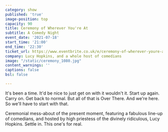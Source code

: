 ```yaml
---
category: show
published: 'true'
image-position: top
capacity: 90
title: Ceremony of Wherever You're At
subtitle: A Comedy Night
event_date: '2021-07-18'
start_time: '21:00'
end_time: '22:30'
ticket_url: https://www.eventbrite.co.uk/e/ceremony-of-wherever-youre-at-comedy-night-tickets-162588337093
company: Lucy Hopkins, and a whole host of comedians
image: "/static/ceremony_1080.jpg"
content_warnings: ''
captions: false
bsl: false

---
```

It's been a time. It'd be nice to just get on with it wouldn't it. Start up again. Carry on. Get back to normal. But all of that is Over There. And we're here. So we'll have to start with that.   
  
Ceremonial mess-about of the present moment, featuring a fabulous line-up of comedians, and hosted by high priestess of the divinely ridiculous, Lucy Hopkins. Settle in. This one's for real.